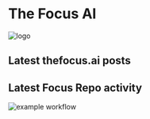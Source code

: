 # The Focus AI

![logo](../img/thefocusai.png)

## Latest thefocus.ai posts

<!-- feed: https://thefocus.ai/rss.xml -->

## Latest Focus Repo activity

<!-- The-Focus-AI repo activity -->

![example workflow](https://github.com/The-Focus-AI/.profile/actions/workflows/build.yml/badge.svg)
